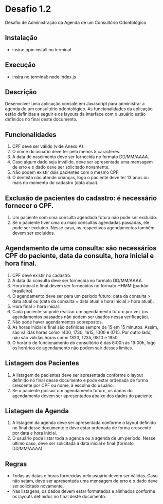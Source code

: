 # Desafio 1.2
Desafio de Administração da Agenda de um Consultório Odontológico

## Instalação
- insira: npm install no terminal

## Execução
- insira no terminal: node index.js

## Descrição

Desenvolver uma aplicação console em Javascript para administrar a agenda de um consultório
odontológico. As funcionalidades da aplicação estão definidas a seguir e os layouts da interface
com o usuário estão definidos no final deste documento.

## Funcionalidades
1. CPF deve ser válido (vide Anexo A).
2. O nome do usuário deve ter pelo menos 5 caracteres.
3. A data de nascimento deve ser fornecida no formato DD/MM/AAAA.
4. Caso algum dado seja inválido, deve ser apresentada uma mensagem de erro e o dado
deve ser solicitado novamente.
5. Não podem existir dois pacientes com o mesmo CPF.
6. O dentista não atende crianças, logo o paciente deve ter 13 anos ou mais no momento do
cadastro (data atual).

## Exclusão de pacientes do cadastro: é necessário fornecer o CPF.
1. Um paciente com uma consulta agendada futura não pode ser excluído.
2. Se o paciente tiver uma ou mais consultas agendadas passadas, ele pode ser excluído.
Nesse caso, os respectivos agendamentos também devem ser excluídos.

## Agendamento de uma consulta: são necessários CPF do paciente, data da consulta, hora inicial e hora final.
1. CPF deve existir no cadastro.
2. A data da consulta deve ser fornecida no formato DD/MM/AAAA.
3. Hora inicial e final devem ser fornecidos no formato HHMM (padrão brasileiro).
4. O agendamento deve ser para um período futuro: data da consulta > data atual ou (data da
consulta = data atual e hora inicial > hora atual).
5. Hora final > hora inicial.
6. Cada paciente só pode realizar um agendamento futuro por vez (os agendamentos
passados não podem ser usados nessa verificação).
7. Não pode haver agendamentos sobrepostos.
8. As horas inicial e final são definidas sempre de 15 em 15 minutos. Assim, são válidas
horas como 1400, 1730, 1615, 1000 e 0715. Por outro lado, não são válidas horas como
1820, 1235, 0810 e 1950.
9. O horário de funcionamento do consultório é das 8:00h às 19:00h, logo os horários de
agendamento não podem sair desses limites.

## Listagem dos Pacientes
1. A listagem de pacientes deve ser apresentada conforme o layout definido no final desse
documento e pode estar ordenada de forma crescente por CPF ou nome, à escolha do
usuário.
2. Se o paciente possuir um agendamento futuro, os dados do agendamento devem ser
apresentados abaixo dos dados do paciente.

## Listagem da Agenda
1. A listagem da agenda deve ser apresentada conforme o layout definido no final desse
documento e deve estar ordenada de forma crescente por data e hora inicial.
2. O usuário pode listar toda a agenda ou a agenda de um período. Nesse último caso, deve
ser solicitada a data inicial e final (formato DD/MM/AAAA).

## Regras
- Todas as datas e horas fornecidas pelo usuário devem ser válidas. Caso não sejam, deve
ser apresentada uma mensagem de erro e o dado deve ser solicitado novamente.
- Nas listagens, os dados devem estar formatados e alinhados conforme os layouts
definidos no final deste documento.
